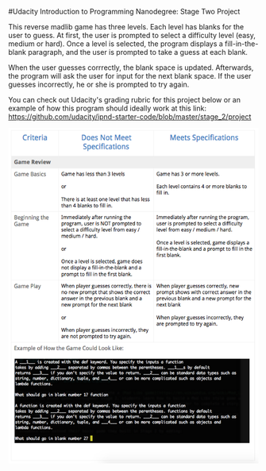 #Udacity Introduction to Programming Nanodegree: Stage Two Project

This reverse madlib game has three levels. Each level has blanks for the user to guess. At first, the user is prompted to select a difficulty level (easy, medium or hard). Once a level is selected, the program displays a fill-in-the-blank paragraph, and the user is prompted to take a guess at each blank.

When the user guesses corrrectly, the blank space is updated. Afterwards, the program will ask the user for input for the next blank space. If the user guesses incorrectly, he or she is prompted to try again. 

You can check out Udacity's grading rubric for this project below or an example of how this program should ideally work at this link: https://github.com/udacity/ipnd-starter-code/blob/master/stage_2/project

<img src="rubric.png" alt="grading rubric"> 